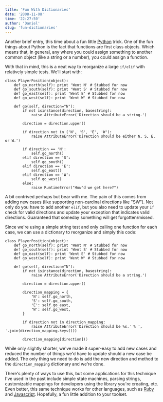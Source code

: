 ```yaml
---
title: 'Fun With Dictionaries'
date: '2008-11-08'
time: '22:27:50'
author: 'Daniel'
slug: 'fun-dictionaries'
---
```


<p>Another brief entry, this time about a fun little <a href="http://www.python.org/">Python</a> trick. One of the fun things about Python is the fact that functions are first class objects. Which means that, in general, any where you could assign something to another common object (like a string or a number), you could assign a function.</p>

<p>With that in mind, this is a neat way to reorganize a large <code>if/elif</code> with relatively simple tests. We'll start with:</p>

<pre><code class="prettyprint">class PlayerPosition(object):
    def go_north(self): print 'Went N' # Stubbed for now
    def go_south(self): print 'Went S' # Stubbed for now
    def go_east(self): print 'Went E' # Stubbed for now
    def go_west(self): print 'Went W' # Stubbed for now
    
    def go(self, direction="N"):
        if not isinstance(direction, basestring):
            raise AttributeError('Direction should be a string.')
        
        direction = direction.upper()
        
        if direction not in ('N', 'S', 'E', 'W'):
            raise AttributeError('Direction should be either N, S, E, or W.')
        
        if direction == 'N':
            self.go_north()
        elif direction == 'S':
            self.go_south()
        elif direction == 'E':
            self.go_east()
        elif direction == 'W':
            self.go_west()
        else:
            raise RuntimeError("How'd we get here?")
</code></pre>

<p>A bit contrived perhaps but bear with me. The pain of this comes from adding new cases (like supporting non-cardinal directions like "SW"). Not only do you have to add another <code>elif</code>, but you also need to update your <code>if</code> check for valid directions and update your exception that indicates valid directions. Guaranteed that someday something will get forgotten/missed.</p>

<p>Since we're using a simple string test and only calling one function for each case, we can use a dictionary to reorganize and simply this code:</p>

<pre><code class="prettyprint">class PlayerPosition(object):
    def go_north(self): print 'Went N' # Stubbed for now
    def go_south(self): print 'Went S' # Stubbed for now
    def go_east(self): print 'Went E' # Stubbed for now
    def go_west(self): print 'Went W' # Stubbed for now
    
    def go(self, direction="N"):
        if not isinstance(direction, basestring):
            raise AttributeError('Direction should be a string.')
        
        direction = direction.upper()
        
        direction_mapping = {
            'N': self.go_north,
            'S': self.go_south,
            'E': self.go_east,
            'W': self.go_west,
        }
        
        if direction not in direction_mapping:
            raise AttributeError('Direction should be %s.' % ', '.join(direction_mapping.keys()))
        
        direction_mapping[direction]()
</code></pre>

<p>While only slightly shorter, we've made it super-easy to add new cases and reduced the number of things we'd have to update should a new case be added. The only thing we need to do is add the new direction and method to the <code>direction_mapping</code> dictionary and we're done.</p>

<p>There's plenty of ways to use this, but some applications for this technique I've used in the past include simple state machines, parsing strings, customizable mappings for developers using the library you're creating, etc. Even better, this same technique works for other languages, such as <a href="http://www.ruby-lang.org/en/">Ruby</a> and <a href="http://en.wikipedia.org/wiki/JavaScript">Javascript</a>. Hopefully, a fun little addition to your toolset.</p>
